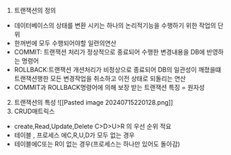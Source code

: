 1) 트랜잭션의 정의
- 데이터베이스의 상태를 변환 시키는 하나의 논리적기능을 수행하기 위한 작업의 단위
- 한꺼번에 모두 수행되어야할 일련의연산
 - COMMIT: 트랜잭션 처리가 정상적으로 종료되어 수행한 변경내용을 DB에 반영하는 명령어
 - ROLLBACK:트랜잭션 개션처리가  비정상으로 종료되어 DB의 일관성이 깨졌을떄 트랜잭션행한 모든 변경작업을 취소하고 이전 상태로 되돌리는 연산
 - COMMIT과 ROLLBACK명령어에 의해 보장 받는 트랜잭션 특징 = 원자성
2) 트랜잭션의 특성
![[Pasted image 20240715220128.png]]
3) CRUD매트릭스
 - create,Read,Update,Delete C>D>U>R 의 우선 순위 적요
 - 테이블 , 프로세스 에C,R,U,D가 모두 없는 경우
 - 테이블에C또는 R이 없는 경우(프로세스는 하나만 있어도 돌아감)